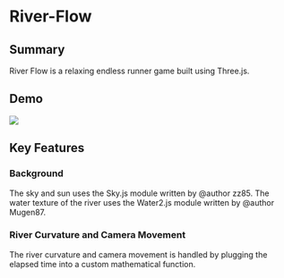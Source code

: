 # River-Flow
## Summary
River Flow is a relaxing endless runner game built using Three.js.
## Demo
![](riverflowdemo.gif)
## Key Features
### Background
The sky and sun uses the Sky.js module written by @author zz85. The water texture
of the river uses the Water2.js module written by @author Mugen87.
### River Curvature and Camera Movement
The river curvature and camera movement is handled by plugging the elapsed time 
into a custom mathematical function. 
